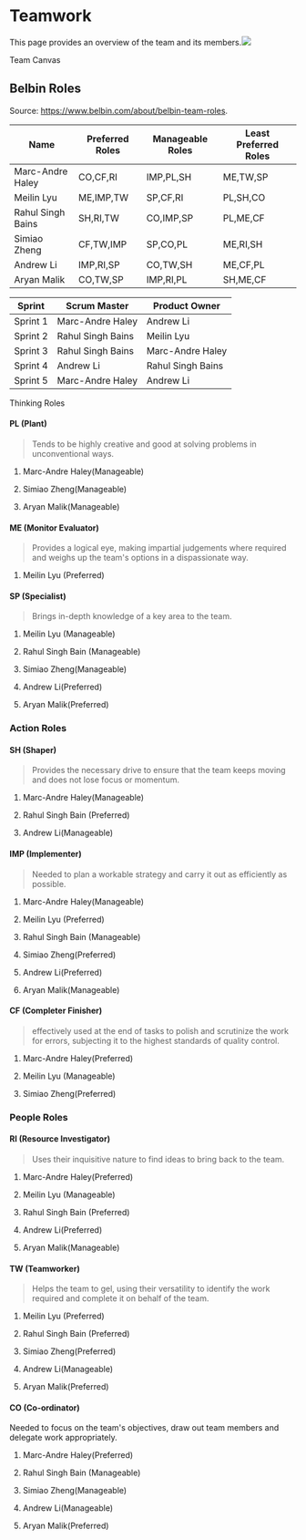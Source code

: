 Teamwork
========

This page provides an overview of the team and its members.![](https://lh3.googleusercontent.com/MNGLIOQ61uksEk_istclAMPan6Smnu4-7uDTwOpsxHUGaaF5R6YUJa2RQx3GOl1vRoG6yNTJhdFNRAlFs73yFLuv93L5lA0RWQrzXKs9C208b2-LnjIitlTKC3GyZLls-oSm3Q6rvIEBZ78gO9fX8pD1kuesDDNVwrg8Q5tdQbG_OMj0PJvmjZoYJVOzGNYu9kJWtw)

Team Canvas

Belbin Roles
------------

Source: <https://www.belbin.com/about/belbin-team-roles>.


| Name| Preferred Roles| Manageable Roles | Least Preferred Roles |
| --- | ----------- | ----------- | ----------- |
| Marc-Andre Haley| CO,CF,RI | IMP,PL,SH | ME,TW,SP |
| Meilin Lyu| ME,IMP,TW |  SP,CF,RI | PL,SH,CO |
| Rahul Singh Bains| SH,RI,TW | CO,IMP,SP | PL,ME,CF |
| Simiao Zheng| CF,TW,IMP | SP,CO,PL | ME,RI,SH |
| Andrew Li | IMP,RI,SP | CO,TW,SH | ME,CF,PL |
| Aryan Malik | CO,TW,SP | IMP,RI,PL | SH,ME,CF |

| Sprint| Scrum Master | Product Owner | 
|----------- | ----------- | ----------- |
| Sprint 1| Marc-Andre Haley | Andrew Li |
| Sprint 2| Rahul Singh Bains | Meilin Lyu |
| Sprint 3| Rahul Singh Bains | Marc-Andre Haley | 
| Sprint 4 | Andrew Li | Rahul Singh Bains |
| Sprint 5 | Marc-Andre Haley | Andrew Li | 




Thinking Roles

#### PL (Plant)

>Tends to be highly creative and good at solving problems in unconventional ways.

1.  Marc-Andre Haley(Manageable)

2.  Simiao Zheng(Manageable)

3.  Aryan Malik(Manageable)

#### ME (Monitor Evaluator)

>Provides a logical eye, making impartial judgements where required and weighs up the team's options in a dispassionate way.

1.  Meilin Lyu (Preferred)

#### SP (Specialist)

>Brings in-depth knowledge of a key area to the team.

1.  Meilin Lyu (Manageable)

2.  Rahul Singh Bain (Manageable)

3.  Simiao Zheng(Manageable)

4.  Andrew Li(Preferred)

5.  Aryan Malik(Preferred)

### Action Roles

#### SH (Shaper)

>Provides the necessary drive to ensure that the team keeps moving and does not lose focus or momentum.

1.  Marc-Andre Haley(Manageable)

2.  Rahul Singh Bain (Preferred)

3.  Andrew Li(Manageable)

#### IMP (Implementer)

>Needed to plan a workable strategy and carry it out as efficiently as possible.

1.  Marc-Andre Haley(Manageable)

2.  Meilin Lyu (Preferred)

3.  Rahul Singh Bain (Manageable)

4.  Simiao Zheng(Preferred)

5.  Andrew Li(Preferred)

6.  Aryan Malik(Manageable)

#### CF (Completer Finisher)

> effectively used at the end of tasks to polish and scrutinize the work for errors, subjecting it to the highest standards of quality control.

1.  Marc-Andre Haley(Preferred)

2.  Meilin Lyu (Manageable)

3.  Simiao Zheng(Preferred)

### People Roles

#### RI (Resource Investigator)

>Uses their inquisitive nature to find ideas to bring back to the team.

1.  Marc-Andre Haley(Preferred)

2.  Meilin Lyu (Manageable)

3.  Rahul Singh Bain (Preferred)

4.  Andrew Li(Preferred)

5.  Aryan Malik(Manageable)

#### TW (Teamworker)

>Helps the team to gel, using their versatility to identify the work required and complete it on behalf of the team.

1.  Meilin Lyu (Preferred)

2.  Rahul Singh Bain (Preferred)

3.  Simiao Zheng(Preferred)

4.  Andrew Li(Manageable)

5.  Aryan Malik(Preferred)

#### CO (Co-ordinator)

Needed to focus on the team's objectives, draw out team members and delegate work appropriately.

1.  Marc-Andre Haley(Preferred)

2.  Rahul Singh Bain (Manageable)

3.  Simiao Zheng(Manageable)

4.  Andrew Li(Manageable)

5.  Aryan Malik(Preferred)
